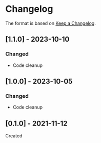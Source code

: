 ﻿# Changelog
The format is based on [Keep a Changelog](https://keepachangelog.com/en/1.0.0/).

## [1.1.0] - 2023-10-10
### Changed
- Code cleanup

## [1.0.0] - 2023-10-05
### Changed
- Code cleanup

## [0.1.0] - 2021-11-12
Created
